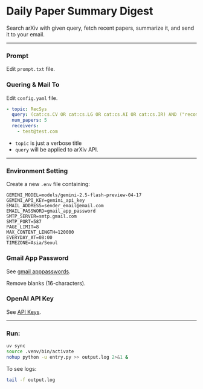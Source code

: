 # Daily Paper Summary Digest

Search arXiv with given query, fetch recent papers, summarize it, and send it to your email.

---

### Prompt

Edit `prompt.txt` file.

### Quering & Mail To

Edit `config.yaml` file.

```yaml
- topic: RecSys
  query: (cat:cs.CV OR cat:cs.LG OR cat:cs.AI OR cat:cs.IR) AND ("recommendation" OR "recommender")
  num_papers: 5
  receivers:
    - test@test.com
```

* `topic` is just a verbose title
* `query` will be applied to arXiv API.

---

### Environment Setting

Create a new `.env` file containing:

```
GEMINI_MODEL=models/gemini-2.5-flash-preview-04-17
GEMINI_API_KEY=gemini_api_key
EMAIL_ADDRESS=sender_email@email.com
EMAIL_PASSWORD=gmail_app_password
SMTP_SERVER=smtp.gmail.com
SMTP_PORT=587
PAGE_LIMIT=8
MAX_CONTENT_LENGTH=120000
EVERYDAY_AT=08:00
TIMEZONE=Asia/Seoul
```

### Gmail App Password

See [gmail apppasswords](https://myaccount.google.com/apppasswords).

Remove blanks (16-characters).

### OpenAI API Key

See [API Keys](https://platform.openai.com/api-keys).

---

### Run:

```bash
uv sync
source .venv/bin/activate
nohup python -u entry.py >> output.log 2>&1 &
```

To see logs:

```bash
tail -f output.log
```
